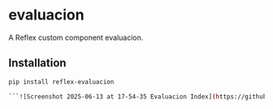 # evaluacion

A Reflex custom component evaluacion.

## Installation

```bash
pip install reflex-evaluacion

```![Screenshot 2025-06-13 at 17-54-35 Evaluacion Index](https://github.com/user-attachments/assets/c3920b68-5165-4691-b4a7-edf1c9a870af)

